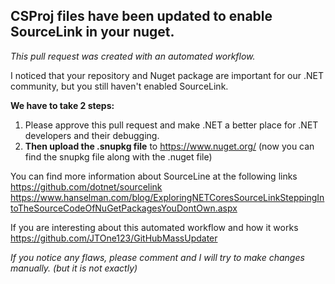 CSProj files have been updated to enable SourceLink in your nuget.
---

*This pull request was created with an automated workflow.*

I noticed that your repository and Nuget package are important for our .NET community, but you still haven't enabled SourceLink.

**We have to take 2 steps:**
1) Please approve this pull request and make .NET a better place for .NET developers and their debugging.
2) **Then upload the .snupkg file** to https://www.nuget.org/ (now you can find the snupkg file along with the .nuget file)

You can find more information about SourceLine at the following links  
https://github.com/dotnet/sourcelink
https://www.hanselman.com/blog/ExploringNETCoresSourceLinkSteppingIntoTheSourceCodeOfNuGetPackagesYouDontOwn.aspx

If you are interesting about this automated workflow and how it works  
https://github.com/JTOne123/GitHubMassUpdater

*If you notice any flaws, please comment and I will try to make changes manually. (but it is not exactly)*
